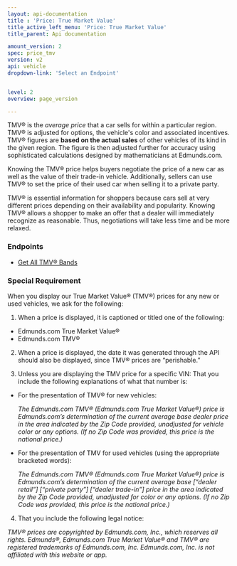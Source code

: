 ```yaml
---
layout: api-documentation
title : 'Price: True Market Value'
title_active_left_menu: 'Price: True Market Value'
title_parent: Api documentation

amount_version: 2
spec: price_tmv
version: v2
api: vehicle
dropdown-link: 'Select an Endpoint'


level: 2
overview: page_version

---
```


<div class="info-message">
 TMV® is the <i>average price</i> that a car sells for within a particular region. TMV® is adjusted for options, the vehicle's color and associated incentives. TMV® figures are <strong>based on the actual sales</strong> of other vehicles of its kind in the given region. The figure is then adjusted further for accuracy using sophisticated calculations designed by mathematicians at Edmunds.com.
</div>

Knowing the TMV® price helps buyers negotiate the price of a new car as well as the value of their trade-in vehicle. Additionally, sellers can use TMV® to set the price of their used car when selling it to a private party.

TMV® is essential information for shoppers because cars sell at very different prices depending on their availability and popularity. Knowing TMV® allows a shopper to make an offer that a dealer will immediately recognize as reasonable. Thus, negotiations will take less time and be more relaxed.

### Endpoints

* [Get All TMV® Bands](/api-documentation/vehicle/price_tmv/v2/01_getalltmvbands/api-description.html)

### Special Requirement

When you display our True Market Value® (TMV®) prices for any new or used vehicles, we ask for the following:

1) When a price is displayed, it is captioned or titled one of the following:

* Edmunds.com True Market Value®
* Edmunds.com TMV®

2) When a price is displayed, the date it was generated through the API should also be displayed, since TMV® prices are “perishable.”

3) Unless you are displaying the TMV price for a specific VIN:  That you include the following explanations of what that number is:

* For the presentation of TMV® for new vehicles:

	*The Edmunds.com TMV® (Edmunds.com True Market Value®) price is Edmunds.com’s determination of the current average base dealer price in the area indicated by the Zip Code provided, unadjusted for vehicle color or any options. (If no Zip Code was provided, this price is the national price.)*

* For the presentation of TMV for used vehicles (using the appropriate bracketed words):

	*The Edmunds.com TMV® (Edmunds.com True Market Value®) price is Edmunds.com’s determination of the current average base [“dealer retail”] [“private party”] [“dealer trade-in”] price in the area indicated by the Zip Code provided, unadjusted for color or any options. (If no Zip Code was provided, this price is the national price.)*

4) That you include the following legal notice:

*TMV® prices are copyrighted by Edmunds.com, Inc., which reserves all rights. Edmunds®, Edmunds.com True Market Value® and TMV® are registered trademarks of Edmunds.com, Inc. Edmunds.com, Inc. is not affiliated with this website or app.*


